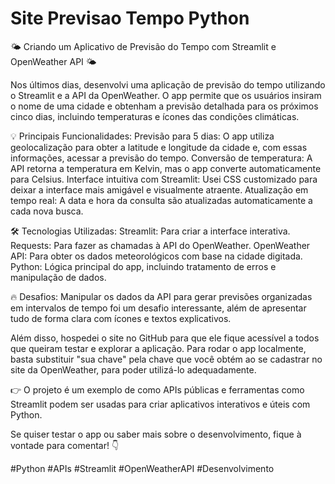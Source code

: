 # Site Previsao Tempo Python

🌤️ Criando um Aplicativo de Previsão do Tempo com Streamlit e OpenWeather API 🌤️

Nos últimos dias, desenvolvi uma aplicação de previsão do tempo utilizando o Streamlit e a API da OpenWeather. O app permite que os usuários insiram o nome de uma cidade e obtenham a previsão detalhada para os próximos cinco dias, incluindo temperaturas e ícones das condições climáticas.

💡 Principais Funcionalidades:
Previsão para 5 dias: O app utiliza geolocalização para obter a latitude e longitude da cidade e, com essas informações, acessar a previsão do tempo.
Conversão de temperatura: A API retorna a temperatura em Kelvin, mas o app converte automaticamente para Celsius.
Interface intuitiva com Streamlit: Usei CSS customizado para deixar a interface mais amigável e visualmente atraente.
Atualização em tempo real: A data e hora da consulta são atualizadas automaticamente a cada nova busca.

🛠️ Tecnologias Utilizadas:
Streamlit: Para criar a interface interativa.
Requests: Para fazer as chamadas à API do OpenWeather.
OpenWeather API: Para obter os dados meteorológicos com base na cidade digitada.
Python: Lógica principal do app, incluindo tratamento de erros e manipulação de dados.

🔥 Desafios:
Manipular os dados da API para gerar previsões organizadas em intervalos de tempo foi um desafio interessante, além de apresentar tudo de forma clara com ícones e textos explicativos.

Além disso, hospedei o site no GitHub para que ele fique acessível a todos que queiram testar e explorar a aplicação. Para rodar o app localmente, basta substituir "sua chave" pela chave que você obtém ao se cadastrar no site da OpenWeather, para poder utilizá-lo adequadamente.

👉 O projeto é um exemplo de como APIs públicas e ferramentas como Streamlit podem ser usadas para criar aplicativos interativos e úteis com Python.

Se quiser testar o app ou saber mais sobre o desenvolvimento, fique à vontade para comentar! 👇

#Python #APIs #Streamlit #OpenWeatherAPI #Desenvolvimento
